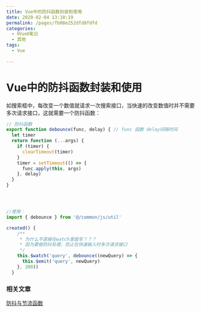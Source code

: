 ```yaml
---
title: Vue中的防抖函数封装和使用
date: 2020-02-04 13:10:19
permalink: /pages/fb08e252dfd8fdfd
categories:
  - 《Vue》笔记
  - 其他
tags:
  - Vue
 
---
```


# Vue中的防抖函数封装和使用

如搜索框中，每改变一个数值就请求一次搜索接口，当快速的改变数值时并不需要多次请求接口，这就需要一个防抖函数：

```js
// 防抖函数
export function debounce(func, delay) { // func 函数 delay间隔时间
  let timer
  return function (...args) {
    if (timer) {
      clearTimeout(timer)
    }
    timer = setTimeout(() => {
      func.apply(this, args)
    }, delay)
  }
}




//使用：
import { debounce } from '@/common/js/util'

created() {
    /**
     * 为什么不直接在watch里面写？？？
     * 因为要做防抖处理，防止在快速输入时多次请求接口
     */
    this.$watch('query', debounce((newQuery) => {
      this.$emit('query', newQuery)
    }, 200))
  }
```



### 相关文章

[防抖与节流函数](https://xugaoyi.com/pages/0f6a0ac99b62ede5/)
